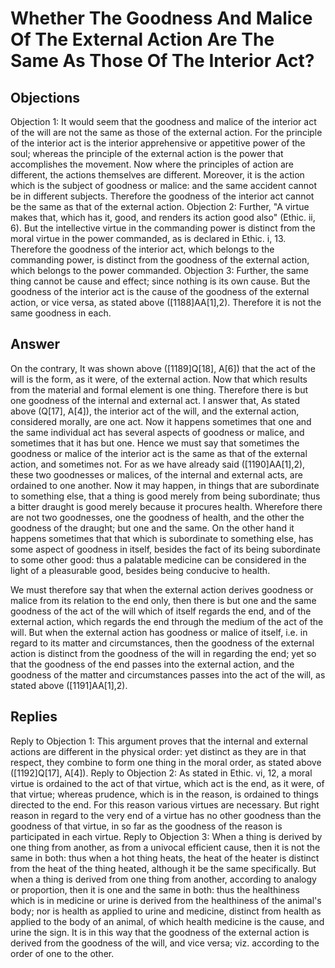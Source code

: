 # Whether The Goodness And Malice Of The External Action Are The Same As Those Of The Interior Act?
## Objections
Objection 1: It would seem that the goodness and malice of the interior act of the will are not the same as those of the external action. For the principle of the interior act is the interior apprehensive or appetitive power of the soul; whereas the principle of the external action is the power that accomplishes the movement. Now where the principles of action are different, the actions themselves are different. Moreover, it is the action which is the subject of goodness or malice: and the same accident cannot be in different subjects. Therefore the goodness of the interior act cannot be the same as that of the external action.
Objection 2: Further, "A virtue makes that, which has it, good, and renders its action good also" (Ethic. ii, 6). But the intellective virtue in the commanding power is distinct from the moral virtue in the power commanded, as is declared in Ethic. i, 13. Therefore the goodness of the interior act, which belongs to the commanding power, is distinct from the goodness of the external action, which belongs to the power commanded.
Objection 3: Further, the same thing cannot be cause and effect; since nothing is its own cause. But the goodness of the interior act is the cause of the goodness of the external action, or vice versa, as stated above ([1188]AA[1],2). Therefore it is not the same goodness in each.
## Answer
On the contrary, It was shown above ([1189]Q[18], A[6]) that the act of the will is the form, as it were, of the external action. Now that which results from the material and formal element is one thing. Therefore there is but one goodness of the internal and external act.
I answer that, As stated above (Q[17], A[4]), the interior act of the will, and the external action, considered morally, are one act. Now it happens sometimes that one and the same individual act has several aspects of goodness or malice, and sometimes that it has but one. Hence we must say that sometimes the goodness or malice of the interior act is the same as that of the external action, and sometimes not. For as we have already said ([1190]AA[1],2), these two goodnesses or malices, of the internal and external acts, are ordained to one another. Now it may happen, in things that are subordinate to something else, that a thing is good merely from being subordinate; thus a bitter draught is good merely because it procures health. Wherefore there are not two goodnesses, one the goodness of health, and the other the goodness of the draught; but one and the same. On the other hand it happens sometimes that that which is subordinate to something else, has some aspect of goodness in itself, besides the fact of its being subordinate to some other good: thus a palatable medicine can be considered in the light of a pleasurable good, besides being conducive to health.

We must therefore say that when the external action derives goodness or malice from its relation to the end only, then there is but one and the same goodness of the act of the will which of itself regards the end, and of the external action, which regards the end through the medium of the act of the will. But when the external action has goodness or malice of itself, i.e. in regard to its matter and circumstances, then the goodness of the external action is distinct from the goodness of the will in regarding the end; yet so that the goodness of the end passes into the external action, and the goodness of the matter and circumstances passes into the act of the will, as stated above ([1191]AA[1],2).
## Replies
Reply to Objection 1: This argument proves that the internal and external actions are different in the physical order: yet distinct as they are in that respect, they combine to form one thing in the moral order, as stated above ([1192]Q[17], A[4]).
Reply to Objection 2: As stated in Ethic. vi, 12, a moral virtue is ordained to the act of that virtue, which act is the end, as it were, of that virtue; whereas prudence, which is in the reason, is ordained to things directed to the end. For this reason various virtues are necessary. But right reason in regard to the very end of a virtue has no other goodness than the goodness of that virtue, in so far as the goodness of the reason is participated in each virtue.
Reply to Objection 3: When a thing is derived by one thing from another, as from a univocal efficient cause, then it is not the same in both: thus when a hot thing heats, the heat of the heater is distinct from the heat of the thing heated, although it be the same specifically. But when a thing is derived from one thing from another, according to analogy or proportion, then it is one and the same in both: thus the healthiness which is in medicine or urine is derived from the healthiness of the animal's body; nor is health as applied to urine and medicine, distinct from health as applied to the body of an animal, of which health medicine is the cause, and urine the sign. It is in this way that the goodness of the external action is derived from the goodness of the will, and vice versa; viz. according to the order of one to the other.